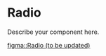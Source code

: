 <script lang="ts" setup>
import Radio from '@cypress-design/vue-radio'
</script>

# Radio

<DemoWrapper>
	<Radio label="Option #2" name="example" />
</DemoWrapper>

Describe your component here.

[figma::Radio (to be updated)](https://www.figma.com/file/...)
